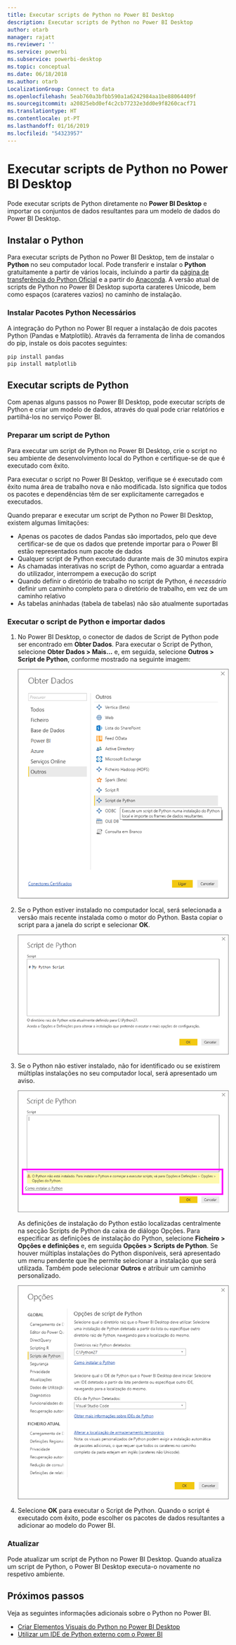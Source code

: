 ```yaml
---
title: Executar scripts de Python no Power BI Desktop
description: Executar scripts de Python no Power BI Desktop
author: otarb
manager: rajatt
ms.reviewer: ''
ms.service: powerbi
ms.subservice: powerbi-desktop
ms.topic: conceptual
ms.date: 06/18/2018
ms.author: otarb
LocalizationGroup: Connect to data
ms.openlocfilehash: 5eab760a3bfbb590a1a6242984aa1be88064409f
ms.sourcegitcommit: a20825ebd0ef4c2cb77232e3dd0e9f8260cacf71
ms.translationtype: HT
ms.contentlocale: pt-PT
ms.lasthandoff: 01/16/2019
ms.locfileid: "54323957"
---
```

# <a name="run-python-scripts-in-power-bi-desktop"></a>Executar scripts de Python no Power BI Desktop
Pode executar scripts de Python diretamente no **Power BI Desktop** e importar os conjuntos de dados resultantes para um modelo de dados do Power BI Desktop.

## <a name="install-python"></a>Instalar o Python
Para executar scripts de Python no Power BI Desktop, tem de instalar o **Python** no seu computador local. Pode transferir e instalar o **Python** gratuitamente a partir de vários locais, incluindo a partir da [página de transferência do Python Oficial](https://www.python.org/) e a partir do [Anaconda](https://anaconda.org/anaconda/python/). A versão atual de scripts de Python no Power BI Desktop suporta carateres Unicode, bem como espaços (carateres vazios) no caminho de instalação.

### <a name="install-required-python-packages"></a>Instalar Pacotes Python Necessários
A integração do Python no Power BI requer a instalação de dois pacotes Python (Pandas e Matplotlib).  Através da ferramenta de linha de comandos do pip, instale os dois pacotes seguintes:

```
pip install pandas
pip install matplotlib
```

## <a name="run-python-scripts"></a>Executar scripts de Python
Com apenas alguns passos no Power BI Desktop, pode executar scripts de Python e criar um modelo de dados, através do qual pode criar relatórios e partilhá-los no serviço Power BI.

### <a name="prepare-a-python-script"></a>Preparar um script de Python
Para executar um script de Python no Power BI Desktop, crie o script no seu ambiente de desenvolvimento local do Python e certifique-se de que é executado com êxito.

Para executar o script no Power BI Desktop, verifique se é executado com êxito numa área de trabalho nova e não modificada. Isto significa que todos os pacotes e dependências têm de ser explicitamente carregados e executados.

Quando preparar e executar um script de Python no Power BI Desktop, existem algumas limitações:

* Apenas os pacotes de dados Pandas são importados, pelo que deve certificar-se de que os dados que pretende importar para o Power BI estão representados num pacote de dados
* Qualquer script de Python executado durante mais de 30 minutos expira
* As chamadas interativas no script de Python, como aguardar a entrada do utilizador, interrompem a execução do script
* Quando definir o diretório de trabalho no script de Python, é *necessário* definir um caminho completo para o diretório de trabalho, em vez de um caminho relativo
* As tabelas aninhadas (tabela de tabelas) não são atualmente suportadas 

### <a name="run-your-python-script-and-import-data"></a>Executar o script de Python e importar dados
1. No Power BI Desktop, o conector de dados de Script de Python pode ser encontrado em **Obter Dados**. Para executar o Script de Python, selecione **Obter Dados &gt; Mais...** e, em seguida, selecione **Outros &gt; Script de Python**, conforme mostrado na seguinte imagem:
   
   ![](media/desktop-python-scripts/python-scripts-1.png)
2. Se o Python estiver instalado no computador local, será selecionada a versão mais recente instalada como o motor do Python. Basta copiar o script para a janela do script e selecionar **OK**.
   
   ![](media/desktop-python-scripts/python-scripts-2.png)
3. Se o Python não estiver instalado, não for identificado ou se existirem múltiplas instalações no seu computador local, será apresentado um aviso.
   
   ![](media/desktop-python-scripts/python-scripts-3.png)
   
   As definições de instalação do Python estão localizadas centralmente na secção Scripts de Python da caixa de diálogo Opções. Para especificar as definições de instalação do Python, selecione **Ficheiro > Opções e definições** e, em seguida **Opções > Scripts de Python**. Se houver múltiplas instalações do Python disponíveis, será apresentado um menu pendente que lhe permite selecionar a instalação que será utilizada. Também pode selecionar **Outros** e atribuir um caminho personalizado.
   
   ![](media/desktop-python-scripts/python-scripts-4.png)
4. Selecione **OK** para executar o Script de Python. Quando o script é executado com êxito, pode escolher os pacotes de dados resultantes a adicionar ao modelo do Power BI.

### <a name="refresh"></a>Atualizar
Pode atualizar um script de Python no Power BI Desktop. Quando atualiza um script de Python, o Power BI Desktop executa-o novamente no respetivo ambiente.

## <a name="next-steps"></a>Próximos passos
Veja as seguintes informações adicionais sobre o Python no Power BI.

* [Criar Elementos Visuais do Python no Power BI Desktop](desktop-python-visuals.md)
* [Utilizar um IDE de Python externo com o Power BI](desktop-python-ide.md)
